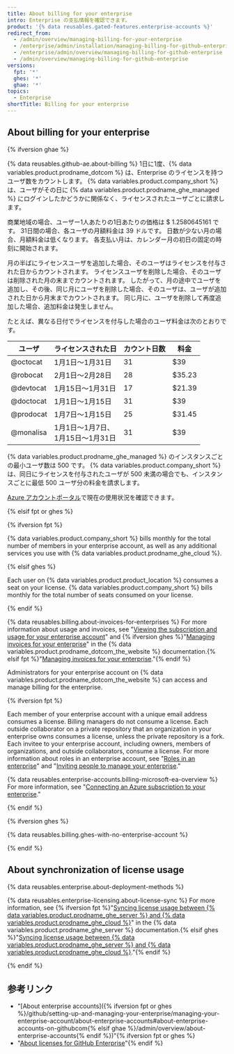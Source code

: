 ```yaml
---
title: About billing for your enterprise
intro: Enterprise の支払情報を確認できます。
product: '{% data reusables.gated-features.enterprise-accounts %}'
redirect_from:
  - /admin/overview/managing-billing-for-your-enterprise
  - /enterprise/admin/installation/managing-billing-for-github-enterprise
  - /enterprise/admin/overview/managing-billing-for-github-enterprise
  - /admin/overview/managing-billing-for-github-enterprise
versions:
  fpt: '*'
  ghes: '*'
  ghae: '*'
topics:
  - Enterprise
shortTitle: Billing for your enterprise
---
```


## About billing for your enterprise

{% ifversion ghae %}

{% data reusables.github-ae.about-billing %} 1日に1度、{% data variables.product.prodname_dotcom %} は、Enterprise のライセンスを持つユーザ数をカウントします。 {% data variables.product.company_short %} は、ユーザがその日に {% data variables.product.prodname_ghe_managed %} にログインしたかどうかに関係なく、ライセンスされたユーザごとに請求します。

商業地域の場合、ユーザー1人あたりの1日あたりの価格は $ 1.2580645161 です。 31日間の場合、各ユーザの月額料金は 39 ドルです。 日数が少ない月の場合、月額料金は低くなります。 各支払い月は、カレンダー月の初日の固定の時刻に開始されます。

月の半ばにライセンスユーザを追加した場合、そのユーザはライセンスを付与された日からカウントされます。 ライセンスユーザを削除した場合、そのユーザは削除された月の末までカウントされます。 したがって、月の途中でユーザを追加し、その後、同じ月にユーザを削除した場合、そのユーザは、ユーザが追加された日から月末までカウントされます。 同じ月に、ユーザを削除して再度追加した場合、追加料金は発生しません。

たとえば、異なる日付でライセンスを付与した場合のユーザ料金は次のとおりです。

| ユーザ       | ライセンスされた日                       | カウント日数 | 料金     |
| --------- | ------------------------------- | ------ | ------ |
| @octocat  | 1月1日～1月31日                      | 31     | $39    |
| @robocat  | 2月1日～2月28日                      | 28     | $35.23 |
| @devtocat | 1月15日～1月31日                     | 17     | $21.39 |
| @doctocat | 1月1日～1月15日                      | 31     | $39    |
| @prodocat | 1月7日～1月15日                      | 25     | $31.45 |
| @monalisa | 1月1日～1月7日、<br>1月15日～1月31日 | 31     | $39    |

{% data variables.product.prodname_ghe_managed %} のインスタンスごとの最小ユーザ数は 500 です。 {% data variables.product.company_short %} は、同日にライセンスを付与されたユーザが 500 未満の場合でも、インスタンスごとに最低 500 ユーザ分の料金を請求します。

[Azure アカウントポータル](https://portal.azure.com)で現在の使用状況を確認できます。

{% elsif fpt or ghes %}

{% ifversion fpt %}

{% data variables.product.company_short %} bills monthly for the total number of members in your enterprise account, as well as any additional services you use with {% data variables.product.prodname_ghe_cloud %}.

{% elsif ghes %}

Each user on {% data variables.product.product_location %} consumes a seat on your license. {% data variables.product.company_short %} bills monthly for the total number of seats consumed on your license.

{% endif %}

{% data reusables.billing.about-invoices-for-enterprises %} For more information about usage and invoices, see "[Viewing the subscription and usage for your enterprise account](/billing/managing-billing-for-your-github-account/viewing-the-subscription-and-usage-for-your-enterprise-account)" and {% ifversion ghes %}"<a href="/billing/managing-billing-for-your-github-account/managing-invoices-for-your-enterprise" class="dotcom-only">Managing invoices for your enterprise</a>" in the {% data variables.product.prodname_dotcom_the_website %} documentation.{% elsif fpt %}"[Managing invoices for your enterprise](/billing/managing-billing-for-your-github-account/managing-invoices-for-your-enterprise)."{% endif %}

Administrators for your enterprise account on {% data variables.product.prodname_dotcom_the_website %} can access and manage billing for the enterprise.

{% ifversion fpt %}

Each member of your enterprise account with a unique email address consumes a license. Billing managers do not consume a license. Each outside collaborator on a private repository that an organization in your enterprise owns consumes a license, unless the private repository is a fork. Each invitee to your enterprise account, including owners, members of organizations, and outside collaborators, consume a license. For more information about roles in an enterprise account, see "[Roles in an enterprise](/github/setting-up-and-managing-your-enterprise/managing-users-in-your-enterprise/roles-in-an-enterprise)" and "[Inviting people to manage your enterprise](/github/setting-up-and-managing-your-enterprise/inviting-people-to-manage-your-enterprise)."

{% data reusables.enterprise-accounts.billing-microsoft-ea-overview %} For more information, see "[Connecting an Azure subscription to your enterprise](/github/setting-up-and-managing-your-enterprise/connecting-an-azure-subscription-to-your-enterprise)."

{% endif %}

{% ifversion ghes %}

{% data reusables.billing.ghes-with-no-enterprise-account %}

{% endif %}

## About synchronization of license usage

{% data reusables.enterprise.about-deployment-methods %}

{% data reusables.enterprise-licensing.about-license-sync %} For more information, see {% ifversion fpt %}"[Syncing license usage between {% data variables.product.prodname_ghe_server %} and {% data variables.product.prodname_ghe_cloud %}](/enterprise-server/billing/managing-your-license-for-github-enterprise/syncing-license-usage-between-github-enterprise-server-and-github-enterprise-cloud)" in the {% data variables.product.prodname_ghe_server %} documentation.{% elsif ghes %}"[Syncing license usage between {% data variables.product.prodname_ghe_server %} and {% data variables.product.prodname_ghe_cloud %}](/billing/managing-your-license-for-github-enterprise/syncing-license-usage-between-github-enterprise-server-and-github-enterprise-cloud)."{% endif %}

{% endif %}

## 参考リンク

- "[About enterprise accounts]({% ifversion fpt or ghes %}/github/setting-up-and-managing-your-enterprise/managing-your-enterprise-account/about-enterprise-accounts#about-enterprise-accounts-on-githubcom{% elsif ghae %}/admin/overview/about-enterprise-accounts{% endif %})"{% ifversion fpt or ghes %} <!-- When you're viewing the fpt version of this article, this link's anchor won't resolve, but that's okay -->
- "[About licenses for GitHub Enterprise](/billing/managing-your-license-for-github-enterprise/about-licenses-for-github-enterprise)"{% endif %}
